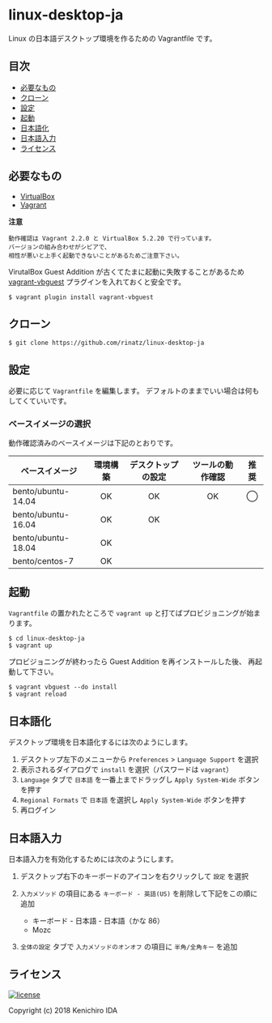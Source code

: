 # linux-desktop-ja

Linux の日本語デスクトップ環境を作るための Vagrantfile です。

## 目次

- [必要なもの](#必要なもの)
- [クローン](#クローン)
- [設定](#設定)
- [起動](#起動)
- [日本語化](#日本語化)
- [日本語入力](#日本語入力)
- [ライセンス](#ライセンス)

## 必要なもの

- [VirtualBox]
- [Vagrant]

[VirtualBox]: https://www.virtualbox.org/
[Vagrant]: https://www.vagrantup.com/

**注意**

    動作確認は Vagrant 2.2.0 と VirtualBox 5.2.20 で行っています。
    バージョンの組み合わせがシビアで、
    相性が悪いと上手く起動できないことがあるためご注意下さい。

VirutalBox Guest Addition が古くてたまに起動に失敗することがあるため
[vagrant-vbguest] プラグインを入れておくと安全です。

    $ vagrant plugin install vagrant-vbguest

[vagrant-vbguest]: https://github.com/dotless-de/vagrant-vbguest

## クローン

    $ git clone https://github.com/rinatz/linux-desktop-ja

## 設定

必要に応じて `Vagrantfile` を編集します。
デフォルトのままでいい場合は何もしてくていいです。

### ベースイメージの選択

動作確認済みのベースイメージは下記のとおりです。

| ベースイメージ     | 環境構築 | デスクトップの設定 | ツールの動作確認 | 推奨 |
|--------------------|:--------:|:------------------:|:----------------:|:----:|
| bento/ubuntu-14.04 | OK       | OK                 | OK               | ◯   |
| bento/ubuntu-16.04 | OK       | OK                 |                  |      |
| bento/ubuntu-18.04 | OK       |                    |                  |      |
| bento/centos-7     | OK       |                    |                  |      |

## 起動

`Vagrantfile` の置かれたところで `vagrant up` と打てばプロビジョニングが始まります。

    $ cd linux-desktop-ja
    $ vagrant up

プロビジョニングが終わったら Guest Addition を再インストールした後、
再起動して下さい。

    $ vagrant vbguest --do install
    $ vagrant reload

## 日本語化

デスクトップ環境を日本語化するには次のようにします。

1. デスクトップ左下のメニューから `Preferences` > `Language Support` を選択
1. 表示されるダイアログで `install` を選択（パスワードは `vagrant`）
1. `Language` タブで `日本語` を一番上までドラッグし `Apply System-Wide` ボタンを押す
1. `Regional Formats` で `日本語` を選択し `Apply System-Wide` ボタンを押す
1. 再ログイン

## 日本語入力

日本語入力を有効化するためには次のようにします。

1. デスクトップ右下のキーボードのアイコンを右クリックして `設定` を選択
1. `入力メソッド` の項目にある `キーボード - 英語(US)` を削除して下記をこの順に追加

    - キーボード - 日本語 - 日本語（かな 86）
    - Mozc

1. `全体の設定` タブで `入力メソッドのオンオフ` の項目に `半角/全角キー` を追加

## ライセンス

[![license](https://img.shields.io/github/license/rinatz/ubuntu-desktop-ja.svg)](LICENSE)

Copyright (c) 2018 Kenichiro IDA
